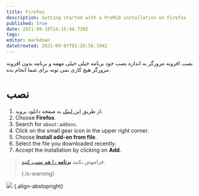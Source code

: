 ```yaml
---
title: Firefox
description: Getting started with a PreMiD installation on Firefox
published: true
date: 2021-09-18T14:15:44.739Z
tags: 
editor: markdown
dateCreated: 2021-09-07T01:26:56.394Z
---
```


نصب افزونه مرورگر به اندازه نصب خود برنامه خیلی خیلی مهمه و برنامه بدون افزونه مرورگر هیچ کاری نمی تونه برای شما انجام بده.

# نصب
1. از طریق [این لینک](https://premid.app/downloads) به صفحه دانلود بروید.
2. Choose **Firefox**.
3. Search for `about:addons`.
4. Click on the small gear icon in the upper right corner.
5. Choose **Install add-on from file**.
6. Select the file you downloaded recently.
7. Accept the installation by clicking on **Add**.

> فراموش نکنید [**برنامه** را هم نصب کنید](/install). 
> 
> {.is-warning}

![](https://img.icons8.com/color/2x/firefox.png) {.align-abstopright}